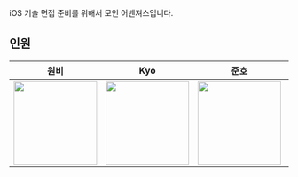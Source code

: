 iOS 기술 면접 준비를 위해서 모인 어벤져스입니다.

## 인원
| 원비 | Kyo | 준호 | 하모 | 미니 |
| :----: | :----: | :----: | :----: | :----: |
| <image src="https://avatars.githubusercontent.com/u/88074999?v=4" width="150px"/> | <image src="https://avatars.githubusercontent.com/u/59204352?v=4" width="150px"/> | <image src="https://avatars.githubusercontent.com/u/48776496?v=4" width="150px"/> | <image src="https://avatars.githubusercontent.com/u/85005933?v=4" width="150px"/> | <image src="https://avatars.githubusercontent.com/u/52390923?v=4" width="150px"/> |
